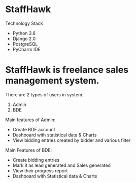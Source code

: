 # StaffHawk

Technology Stack
- Python 3.6
- Django 2.0
- PostgreSQL
- PyCharm IDE

# StaffHawk is freelance sales management system.

There are 2 types of users in system.
1. Admin
2. BDE

Main features of Admin:
- Create BDE account
- Dashboard with statistical data & Charts
- View bidding entries created by bidder and various filter

Main Features of BDE:
- Create bidding entries
- Mark it as lead generated and Sales generated
- View their progress report
- Dashboard with Statistical data & Charts

